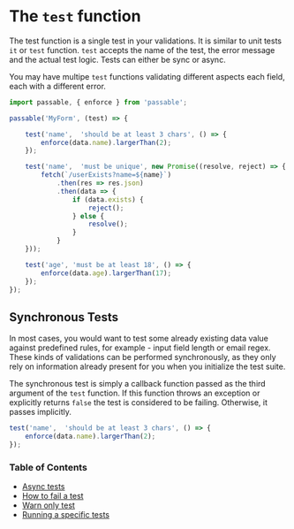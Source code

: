# The `test` function
The test function is a single test in your validations. It is similar to unit tests `it` or `test` function. `test` accepts the name of the test, the error message and the actual test logic. Tests can either be sync or async.

You may have multipe `test` functions validating different aspects each field, each with a different error.

```js
import passable, { enforce } from 'passable';

passable('MyForm', (test) => {

    test('name',  'should be at least 3 chars', () => {
        enforce(data.name).largerThan(2);
    });

    test('name',  'must be unique', new Promise((resolve, reject) => {
        fetch(`/userExists?name=${name}`)
            .then(res => res.json)
            .then(data => {
                if (data.exists) {
                    reject();
                } else {
                    resolve();
                }
            }
    }));

    test('age', 'must be at least 18', () => {
        enforce(data.age).largerThan(17);
    });
});
```

## Synchronous Tests
In most cases, you would want to test some already existing data value against predefined rules, for example - input field length or email regex. These kinds of validations can be performed synchronously, as they only rely on information already present for you when you initialize the test suite.

The synchronous test is simply a callback function passed as the third argument of the `test` function. If this function throws an exception or explicitly returns `false` the test is considered to be failing. Otherwise, it passes implicitly.

```js
test('name',  'should be at least 3 chars', () => {
    enforce(data.name).largerThan(2);
});
```

### Table of Contents
* [Async tests](./async.md)
* [How to fail a test](./how_to_fail.md)
* [Warn only test](./warn_only_tests.md)
* [Running a specific tests](./specific.md)
